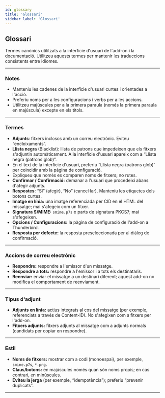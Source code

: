 ```yaml
---
id: glossary
title: 'Glossari'
sidebar_label: 'Glossari'
---
```


## Glossari

Termes canònics utilitzats a la interfície d'usuari de l'add-on i la documentació. Utilitzeu aquests termes per mantenir les traduccions consistents entre idiomes.

---

### Notes

- Manteniu les cadenes de la interfície d'usuari curtes i orientades a l'acció.
- Preferiu noms per a les configuracions i verbs per a les accions.
- Utilitzeu majúscules per a la primera paraula (només la primera paraula en majúscula) excepte en els títols.

---

### Termes

- **Adjunts**: fitxers inclosos amb un correu electrònic. Eviteu “encloixaments”.
- **Llista negra** (Blacklist): llista de patrons que impedeixen que els fitxers s'adjuntin automàticament. A la interfície d'usuari apareix com a “Llista negra (patrons glob)”.
- En el text de la interfície d'usuari, preferiu “Llista negra (patrons glob)” per coincidir amb la pàgina de configuració.
- Expliqueu que només es comparen noms de fitxers; no rutes.
- **Confirmar / Confirmació:** demanar a l'usuari que procedeixi abans d'afegir adjunts.
- **Respostes:** “Sí” (afegir), “No” (cancel·lar). Manteniu les etiquetes dels botons curtes.
- **Imatge en línia:** una imatge referenciada per CID en el HTML del missatge; mai s'afegeix com un fitxer.
- **Signatura S/MIME:** `smime.p7s` o parts de signatura PKCS7; mai s'afegeixen.
- **Opcions / Configuracions:** la pàgina de configuració de l'add-on a Thunderbird.
- **Resposta per defecte:** la resposta preseleccionada per al diàleg de confirmació.

---

### Accions de correu electrònic

- **Respondre:** respondre a l'emissor d'un missatge.
- **Respondre a tots:** respondre a l'emissor i a tots els destinataris.
- **Reenviar:** enviar el missatge a un destinari diferent; aquest add-on no modifica el comportament de reenviament.

---

### Tipus d'adjunt

- **Adjunts en línia:** actius integrats al cos del missatge (per exemple, referenciats a través de Content-ID). No s'afegixen com a fitxers per l'add-on.
- **Fitxers adjunts:** fitxers adjunts al missatge com a adjunts normals (candidats per copiar en respondre).

---

### Estil

- **Noms de fitxers:** mostrar com a codi (monoespai), per exemple, `smime.p7s`, `*.png`.
- **Claus/botons:** en majúscules només quan són noms propis; en cas contrari, en minúscules.
- **Eviteu la jerga** (per exemple, “idempotència”); preferiu “prevenir duplicats”.

---
